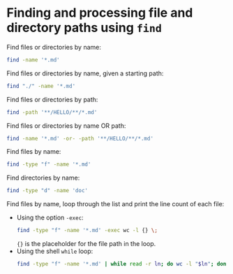 # Finding and processing file and directory paths using `find`

Find files or directories by name:

```sh
find -name '*.md'
```

Find files or directories by name, given a starting path:

```sh
find "./" -name '*.md'
```

Find files or directories by path:

```sh
find -path '**/HELLO/**/*.md'
```

Find files or directories by name OR path:

```sh
find -name '*.md' -or- -path '**/HELLO/**/*.md'
```

Find files by name:

```sh
find -type "f" -name '*.md'
```

Find directories by name:

```sh
find -type "d" -name 'doc'
```

Find files by name, loop through the list and print the line count of each file:

-   Using the option `-exec`:
    ```sh
    find -type "f" -name '*.md' -exec wc -l {} \;
    ```
    `{}` is the placeholder for the file path in the loop.
-   Using the shell `while` loop:
    ```sh
    find -type "f" -name '*.md' | while read -r ln; do wc -l "$ln"; done
    ```
